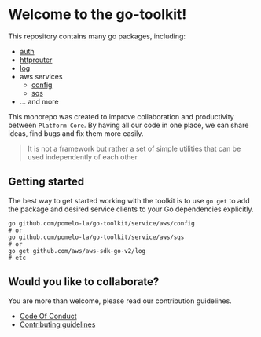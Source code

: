 # Welcome to the go-toolkit!
This repository contains many go packages, including:

- [auth](./auth)
- [httprouter](./httprouter)
- [log](./log)
- aws services
  - [config](./service/aws/config)
  - [sqs](./service/aws/sqs)
- ... and more

This monorepo was created to improve collaboration and productivity between `Platform Core`. 
By having all our code in one place, we can share ideas, find bugs and fix them more easily.

> It is not a framework but rather a set of simple utilities that 
> can be used independently of each other

## Getting started

The best way to get started working with the toolkit is to use `go get` to add the
package and desired service clients to your Go dependencies explicitly.

```shell
go github.com/pomelo-la/go-toolkit/service/aws/config
# or
go github.com/pomelo-la/go-toolkit/service/aws/sqs
# or
go get github.com/aws/aws-sdk-go-v2/log
# etc
```

## Would you like to collaborate?

You are more than welcome, please read our contribution guidelines.

- [Code Of Conduct](./code-of-conduct.md)
- [Contributing guidelines](./CONTRIBUTING.md)
